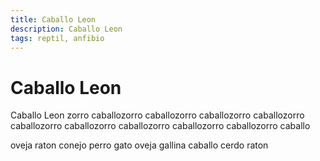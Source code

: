 ```yaml
---
title: Caballo Leon
description: Caballo Leon
tags: reptil, anfibio
---
```


# Caballo Leon

Caballo Leon zorro caballozorro caballozorro caballozorro caballozorro caballozorro caballozorro caballozorro caballozorro caballozorro caballo

oveja raton conejo perro gato oveja gallina caballo cerdo raton